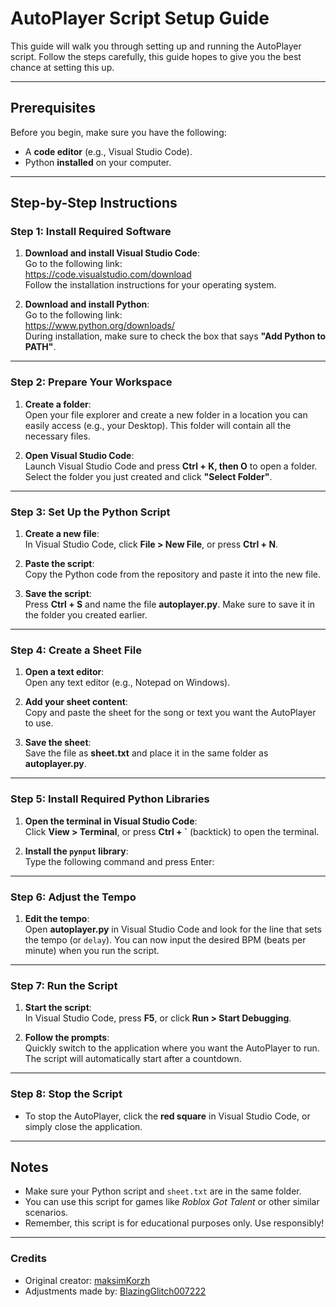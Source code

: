 AutoPlayer Script Setup Guide
=============================

This guide will walk you through setting up and running the AutoPlayer script. Follow the steps carefully, this guide hopes to give you the best chance at setting this up.

---

## Prerequisites
Before you begin, make sure you have the following:
- A **code editor** (e.g., Visual Studio Code).
- Python **installed** on your computer.

---

## Step-by-Step Instructions

### Step 1: Install Required Software
1. **Download and install Visual Studio Code**:  
   Go to the following link:  
   https://code.visualstudio.com/download  
   Follow the installation instructions for your operating system.

2. **Download and install Python**:  
   Go to the following link:  
   https://www.python.org/downloads/  
   During installation, make sure to check the box that says **"Add Python to PATH"**.

---

### Step 2: Prepare Your Workspace
1. **Create a folder**:  
   Open your file explorer and create a new folder in a location you can easily access (e.g., your Desktop). This folder will contain all the necessary files.

2. **Open Visual Studio Code**:  
   Launch Visual Studio Code and press **Ctrl + K, then O** to open a folder.  
   Select the folder you just created and click **"Select Folder"**.

---

### Step 3: Set Up the Python Script
1. **Create a new file**:  
   In Visual Studio Code, click **File > New File**, or press **Ctrl + N**.

2. **Paste the script**:  
   Copy the Python code from the repository and paste it into the new file.

3. **Save the script**:  
   Press **Ctrl + S** and name the file **autoplayer.py**. Make sure to save it in the folder you created earlier.

---

### Step 4: Create a Sheet File
1. **Open a text editor**:  
   Open any text editor (e.g., Notepad on Windows).

2. **Add your sheet content**:  
   Copy and paste the sheet for the song or text you want the AutoPlayer to use.

3. **Save the sheet**:  
   Save the file as **sheet.txt** and place it in the same folder as **autoplayer.py**.

---

### Step 5: Install Required Python Libraries
1. **Open the terminal in Visual Studio Code**:  
   Click **View > Terminal**, or press **Ctrl + `** (backtick) to open the terminal.

2. **Install the `pynput` library**:  
   Type the following command and press Enter:  

---

### Step 6: Adjust the Tempo
1. **Edit the tempo**:  
Open **autoplayer.py** in Visual Studio Code and look for the line that sets the tempo (or `delay`). You can now input the desired BPM (beats per minute) when you run the script.

---

### Step 7: Run the Script
1. **Start the script**:  
In Visual Studio Code, press **F5**, or click **Run > Start Debugging**.

2. **Follow the prompts**:  
Quickly switch to the application where you want the AutoPlayer to run. The script will automatically start after a countdown.

---

### Step 8: Stop the Script
- To stop the AutoPlayer, click the **red square** in Visual Studio Code, or simply close the application.

---

## Notes
- Make sure your Python script and `sheet.txt` are in the same folder.
- You can use this script for games like *Roblox Got Talent* or other similar scenarios.
- Remember, this script is for educational purposes only. Use responsibly!

---

### Credits
- Original creator: [maksimKorzh](https://github.com/maksimKorzh)  
- Adjustments made by: [BlazingGlitch007222](https://github.com/Xi-v)
